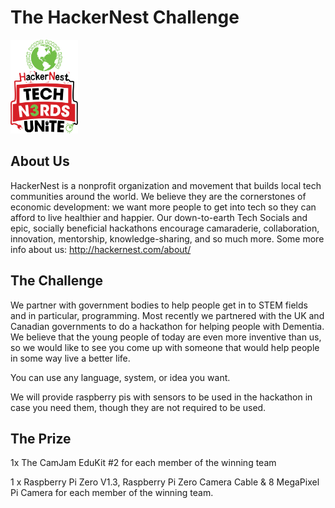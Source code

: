 # The HackerNest Challenge

<img src='HackerNest-w-tnu-logo-2015.png' height="150" width="auto" />

## About Us

HackerNest is a nonprofit organization and movement that builds local tech communities around the world. We believe they are the cornerstones of economic development: we want more people to get into tech so they can afford to live healthier and happier. Our down-to-earth Tech Socials and epic, socially beneficial hackathons encourage camaraderie, collaboration, innovation, mentorship, knowledge-sharing, and so much more.
Some more info about us: http://hackernest.com/about/

## The Challenge

We partner with government bodies to help people get in to STEM fields and in particular, programming. Most recently we partnered with the UK and Canadian governments to do a hackathon for helping people with Dementia. We believe that the young people of today are even more inventive than us, so we would like to see you come up with someone that would help people in some way live a better life. 

You can use any language, system, or idea you want. 

We will provide raspberry pis with sensors to be used in the hackathon in case you need them, though they are not required to be used.

## The Prize 

1x The CamJam EduKit #2 for each member of the winning team

1 x Raspberry Pi Zero V1.3, Raspberry Pi Zero Camera Cable & 8 MegaPixel Pi Camera for each member of the winning team. 








